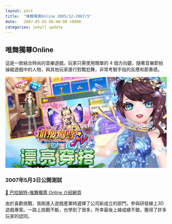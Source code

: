 ```yaml
---
layout: post
title:  "唯舞獨尊Online 2005/12~2007/5"
date:   2007-05-03 00:00:00 +0800
categories: jekyll update
---
```


## 唯舞獨尊Online
這是一款結合時尚的音樂遊戲，玩家只需使用簡單的 4 個方向鍵，隨著音樂節拍操縱遊戲中的人物，與其他玩家進行對戰尬舞，非常考驗手指的反應和節奏感。

![唯舞獨尊Online](../images/we_online.jpeg)

### 2007年5月3日公開測試

[🔗 巴哈姆特-唯舞獨尊 Online 介紹網頁](https://acg.gamer.com.tw/acgDetail.php?s=10967)

由於喜歡挑戰，我剛進入遊戲產業時選擇了公司新成立的部門，參與研發線上3D遊戲專案。一路上挑戰不斷，也學到了很多。所幸最後上線成績不錯，獲得了許多玩家的認同。
